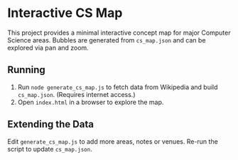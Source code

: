 # Interactive CS Map

This project provides a minimal interactive concept map for major Computer Science areas. Bubbles are generated from `cs_map.json` and can be explored via pan and zoom.

## Running

1. Run `node generate_cs_map.js` to fetch data from Wikipedia and build `cs_map.json`. (Requires internet access.)
2. Open `index.html` in a browser to explore the map.

## Extending the Data

Edit `generate_cs_map.js` to add more areas, notes or venues. Re-run the script to update `cs_map.json`.

